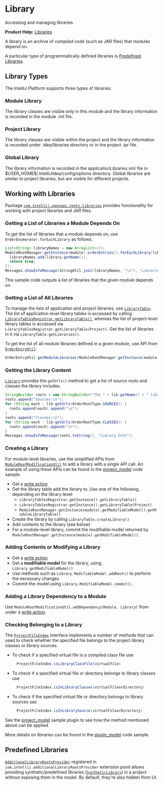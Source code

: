 <!-- Copyright 2000-2024 JetBrains s.r.o. and contributors. Use of this source code is governed by the Apache 2.0 license. -->

# Library

<link-summary>Accessing and managing libraries.</link-summary>

<tldr>

**Product Help:** [Libraries](https://www.jetbrains.com/help/idea/library.html)

</tldr>

A library is an archive of compiled code (such as JAR files) that modules depend on.

A particular type of programmatically defined libraries is [Predefined Libraries](#predefined-libraries).

## Library Types

The IntelliJ Platform supports three types of libraries:

### Module Library

The library classes are visible only in this module and the library information is recorded in the module <path>.iml</path> file.

### Project Library

The library classes are visible within the project and the library information is recorded under <path>.idea/libraries</path> directory or in the project <path>.ipr</path> file.

### Global Library

The library information is recorded in the <path>applicationLibraries.xml</path> file in <path>\$USER_HOME\$/.IntelliJIdea/config/options</path> directory. Global libraries are similar to project libraries, but are visible for different projects.

## Working with Libraries

<include from="project.md" element-id="useWorkspaceModelAPI"/>

Package [`com.intellij.openapi.roots.libraries`](%gh-ic%/platform/projectModel-api/src/com/intellij/openapi/roots/libraries) provides functionality for working with project libraries and JAR files.

### Getting a List of Libraries a Module Depends On

To get the list of libraries that a module depends on, use `OrderEnumerator.forEachLibrary` as follows.

```java
List<String> libraryNames = new ArrayList<>();
ModuleRootManager.getInstance(module).orderEntries().forEachLibrary(library -> {
  libraryNames.add(library.getName());
  return true;
});
Messages.showInfoMessage(StringUtil.join(libraryNames, "\n"), "Libraries in Module");
```

This sample code outputs a list of libraries that the given module depends on.

### Getting a List of All Libraries

To manage the lists of application and project libraries, use [`LibraryTable`](%gh-ic%/platform/projectModel-api/src/com/intellij/openapi/roots/libraries/LibraryTable.java).
The list of application-level library tables is accessed by calling [`LibraryTablesRegistrar.getLibraryTable()`](%gh-ic%/platform/projectModel-api/src/com/intellij/openapi/roots/libraries/LibraryTablesRegistrar.java), whereas the list of project-level library tables is accessed via `LibraryTablesRegistrar.getLibraryTable(Project)`.
Get the list of libraries in it via `LibraryTable.getLibraries()`.

To get the list of all module libraries defined in a given module, use API from [`OrderEntryUtil`](%gh-ic%/platform/projectModel-impl/src/com/intellij/openapi/roots/impl/OrderEntryUtil.java):

```java
OrderEntryUtil.getModuleLibraries(ModuleRootManager.getInstance(module));
```

### Getting the Library Content

[`Library`](%gh-ic%/platform/projectModel-api/src/com/intellij/openapi/roots/libraries/Library.java) provides the `getUrls()` method to get a list of source roots and classes the library includes.

```java
StringBuilder roots = new StringBuilder("The " + lib.getName() + " library includes:\n");
roots.append("Sources:\n");
for (String each : lib.getUrls(OrderRootType.SOURCES)) {
  roots.append(each).append("\n");
}
roots.append("Classes:\n");
for (String each : lib.getUrls(OrderRootType.CLASSES)) {
  roots.append(each).append("\n");
}
Messages.showInfoMessage(roots.toString(), "Library Info");
```

### Creating a Library

For module-level libraries, use the simplified APIs from [`ModuleRootModificationUtil`](%gh-ic%/platform/projectModel-api/src/com/intellij/openapi/roots/ModuleRootModificationUtil.java) to add a library with a single API call.
An example of using these APIs can be found in the [project_model](%gh-sdk-samples-master%/project_model/src/main/java/org/intellij/sdk/project/model/ModificationAction.java) code sample.

<procedure title="Library Creation Steps">

* Get a [write action](threading_model.md#write-actions)
* Get the library table add the library to. Use one of the following, depending on the library level:
    * `LibraryTablesRegistrar.getInstance().getLibraryTable()`
    * `LibraryTablesRegistrar.getInstance().getLibraryTable(Project)`
    * `ModuleRootManager.getInstance(module).getModifiableModel().getModuleLibraryTable()`
* Create the library by calling `LibraryTable.createLibrary()`
* Add contents to the library (see below)
* For a module-level library, commit the modifiable model returned by `ModuleRootManager.getInstance(module).getModifiableModel()`.

</procedure>

### Adding Contents or Modifying a Library

<procedure title="Adding/Changing Library Roots">

* Get a [write action](threading_model.md#write-actions)
* Get a **modifiable model** for the library, using `Library.getModifiableModel()`
* Use methods such as `Library.ModifiableModel.addRoot()` to perform the necessary changes
* Commit the model using `Library.ModifiableModel.commit()`.

</procedure>

### Adding a Library Dependency to a Module

Use `ModuleRootModificationUtil.addDependency(Module, Library)` from under a [write action](threading_model.md#write-actions).

### Checking Belonging to a Library

The [`ProjectFileIndex`](%gh-ic%/platform/projectModel-api/src/com/intellij/openapi/roots/ProjectFileIndex.java) interface implements a number of methods that can used to check whether the specified file belongs to the project library classes or library sources.

* To check if a specified virtual file is a compiled class file use
  ```java
    ProjectFileIndex.isLibraryClassFile(virtualFile)
  ```
* To check if a specified virtual file or directory belongs to library classes use
  ```java
    ProjectFileIndex.isInLibraryClasses(virtualFileorDirectory)
  ```
* To check if the specified virtual file or directory belongs to library sources use
  ```java
    ProjectFileIndex.isInLibrarySource(virtualFileorDirectory)
  ```

See the [project_model](%gh-sdk-samples-master%/project_model/src/main/java/org/intellij/sdk/project/model/ProjectFileIndexSampleAction.java) sample plugin to see how the method mentioned above can be applied.

More details on libraries can be found in the [plugin_model](%gh-sdk-samples-master%/project_model/src/main/java/org/intellij/sdk/project/model/LibrariesAction.java) code sample.

## Predefined Libraries

[`AdditionalLibraryRootsProvider`](%gh-ic%/platform/projectModel-api/src/com/intellij/openapi/roots/AdditionalLibraryRootsProvider.java) registered in `com.intellij.additionalLibraryRootsProvider` extension point
allows providing synthetic/predefined libraries ([`SyntheticLibrary`](%gh-ic%/platform/projectModel-api/src/com/intellij/openapi/roots/SyntheticLibrary.java)) in a project without exposing them in the model.
By default, they're also hidden from UI.
